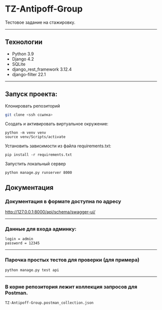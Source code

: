 # TZ-Antipoff-Group
Тестовое задание на стажировку.

---
## Технологии
- Python 3.9
- Django 4.2
- SQLite
- django_rest_framework 3.12.4
- django-filter 22.1

---
## Запуск проекта:
Клонировать репозиторий
```sh
git clone <ssh ссылка>
```
Cоздать и активировать виртуальное окружение:
```
python -m venv venv
source venv/Scripts/activate
```
Установить зависимости из файла requirements.txt:
```
pip install -r requirements.txt
```
Запустить локальный сервер
```
python manage.py runserver 8000
```
## Документация
### Документация в формате доступна по адресу
http://127.0.0.1:8000/api/schema/swagger-ui/

---
### Данные для входа админку:
```
login = admin
password = 12345
```
---
### Парочка простых тестов для проверки (для примера)
```
python manage.py test api
```
---
### В корне репозитория лежит коллекция запросов для Postman.
```
TZ-Antipoff-Group.postman_collection.json
```